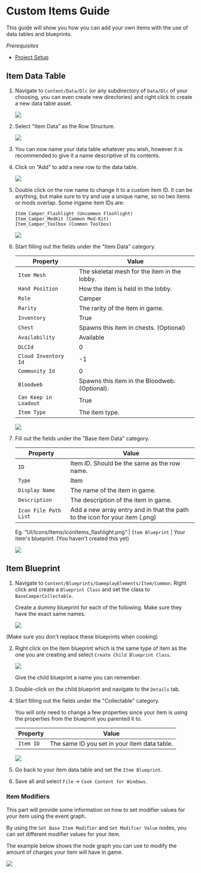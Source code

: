 # Custom Items Guide

This guide will show you how you can add your own items with the use of data tables and blueprints.

*Prerequisites*

- [Project Setup](Development/UnrealEngine/ProjectSetup.md)

## Item Data Table

1. Navigate to `Content/Data/Dlc` (or any subdirectory of `Data/Dlc` of your choosing, you can even create new directories) and right click to create a new data table asset.

    ![](https://images-ext-2.discordapp.net/external/YOyREGb16pP1RPJEWkn6er6Iej5f2XuO0GJP1HNVca8/https/lh4.googleusercontent.com/_B7CS8FFJfQtOxosP5tmznH9hJA_Cid3aJe4AsG3EaYdQquEuQ0zGL-lh8gwV1jhGN67_ZyEkFpehUBK2txQppTffHD2_UTXbcIOpGJB4o2Yq-031XURKXwB4wqXgDg9vLDFhgE4)

2. Select "Item Data” as the Row Structure.

    ![](https://media.discordapp.net/attachments/917649484450775061/919373171168247888/unknown.png)

3. You can now name your data table whatever you wish, however it is recommended to give it a name descriptive of its contents.
4. Click on “Add” to add a new row to the data table.

    ![](https://media.discordapp.net/attachments/917649484450775061/919373767136907314/unknown.png)

5. Double click on the row name to change it to a custom item ID. It can be anything, but make sure to try and use a unique name, so no two items or mods overlap. Some ingame item IDs are:
    ```
    Item_Camper_Flashlight (Uncommon Flashlight)
    Item_Camper_MedKit (Common Med-Kit)
    Item_Camper_Toolbox (Common Toolbox)
    ```

    ![](https://media.discordapp.net/attachments/917649484450775061/919375028695470100/unknown.png)

6. Start filling out the fields under the "Item Data" category.

    | Property | Value
    | --- | ----------- |
    | `Item Mesh` | The skeletal mesh for the item in the lobby.
    | `Hand Position` | How the item is held in the lobby.
    | `Role` | Camper
    | `Rarity` | The rarity of the item in game.
    | `Inventory` | True
    | `Chest` | Spawns this item in chests. (Optional)
    | `Availability` | Available
    | `DLCId` | 0
    | `Cloud Inventory Id` | -1
    | `Community Id` | 0
    | `Bloodweb` | Spawns this item in the Bloodweb. (Optional).
    | `Can Keep in Loadout` | True
    | `Item Type` | The item type.

    ![](https://media.discordapp.net/attachments/917649484450775061/919449056453996564/unknown.png)

7. Fill out the fields under the "Base Item Data" category.

    | Property | Value
    | --- | ----------- |
    | `ID` | Item ID. Should be the same as the row name.
    | `Type` | Item
    | `Display Name` | The name of the item in game.
    | `Description` | The description of the item in game.
    | `Icon File Path List` | Add a new array entry and in that the path to the icon for your item (.png) 
    Eg. “UI/Icons/Items/iconItems_flashlight.png”
    | `Item Blueprint` | Your item's blueprint. (You haven't created this yet)

    ![](https://media.discordapp.net/attachments/917649484450775061/919450838366289970/unknown.png)

## Item Blueprint

1. Navigate to `Content/Blueprints/GameplayElements/Item/Common`. Right click and create a `Blueprint Class` and set the class to `BaseCamperCollectable`. 

    Create a dummy blueprint for each of the following. Make sure they have the exact same names.

    ![](https://media.discordapp.net/attachments/917649484450775061/919458822194593792/unknown.png)

(Make sure you don't replace these blueprints when cooking)

2. Right click on the item blueprint which is the same type of item as the one you are creating and select `Create Child Blueprint Class`.

    ![](https://media.discordapp.net/attachments/917649484450775061/919460281690767411/unknown.png)

    Give the child blueprint a name you can remember.

3. Double-click on the child blueprint and navigate to the `Details` tab.

4. Start filling out the fields under the "Collectable" category.

    You will only need to change a few properties since your item is using the properties from the blueprint you parented it to.

    | Property | Value
    | --- | ----------- |
    | `Item ID` | The same ID you set in your item data table.

    ![](https://media.discordapp.net/attachments/917649484450775061/919464030735847504/unknown.png)

5. Go back to your item data table and set the `Item Blueprint`.
6. Save all and select `File` → `Cook Content for Windows`.

### Item Modifiers
This part will provide some information on how to set modifier values for your item using the event graph.

By using the `Set Base Item Modifier` and `Set Modifier Value` nodes, you can set different modifier values for your item.

The example below shows the node graph you can use to modify the amount of charges your item will have in game.

![](https://media.discordapp.net/attachments/917649484450775061/919466835169148968/unknown.png)